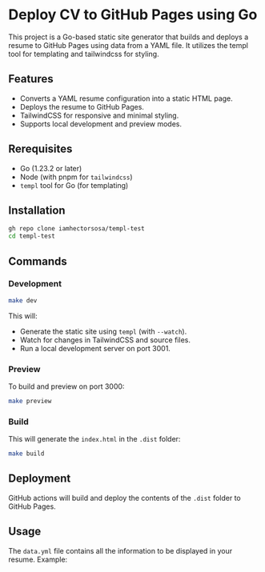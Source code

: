 # Deploy CV to GitHub Pages using Go

This project is a Go-based static site generator that builds and deploys a resume to GitHub Pages using data from a YAML file. It utilizes the templ tool for templating and tailwindcss for styling.

## Features

* Converts a YAML resume configuration into a static HTML page.
* Deploys the resume to GitHub Pages.
* TailwindCSS for responsive and minimal styling.
* Supports local development and preview modes.

## Rerequisites

* Go (1.23.2 or later)
* Node (with pnpm for `tailwindcss`)
* `templ` tool for Go (for templating)

## Installation

```bash
gh repo clone iamhectorsosa/templ-test
cd templ-test
```

## Commands

### Development

```bash
make dev
```

This will:
* Generate the static site using `templ` (with `--watch`).
* Watch for changes in TailwindCSS and source files.
* Run a local development server on port 3001.

### Preview

To build and preview on port 3000:

```bash
make preview
```

### Build

This will generate the `index.html` in the `.dist` folder:

```bash
make build
```

## Deployment

GitHub actions will build and deploy the contents of the `.dist` folder to GitHub Pages.

## Usage

The `data.yml` file contains all the information to be displayed in your resume. Example:
